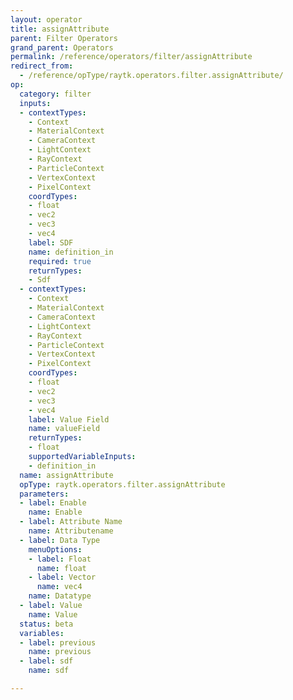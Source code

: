 ```yaml
---
layout: operator
title: assignAttribute
parent: Filter Operators
grand_parent: Operators
permalink: /reference/operators/filter/assignAttribute
redirect_from:
  - /reference/opType/raytk.operators.filter.assignAttribute/
op:
  category: filter
  inputs:
  - contextTypes:
    - Context
    - MaterialContext
    - CameraContext
    - LightContext
    - RayContext
    - ParticleContext
    - VertexContext
    - PixelContext
    coordTypes:
    - float
    - vec2
    - vec3
    - vec4
    label: SDF
    name: definition_in
    required: true
    returnTypes:
    - Sdf
  - contextTypes:
    - Context
    - MaterialContext
    - CameraContext
    - LightContext
    - RayContext
    - ParticleContext
    - VertexContext
    - PixelContext
    coordTypes:
    - float
    - vec2
    - vec3
    - vec4
    label: Value Field
    name: valueField
    returnTypes:
    - float
    supportedVariableInputs:
    - definition_in
  name: assignAttribute
  opType: raytk.operators.filter.assignAttribute
  parameters:
  - label: Enable
    name: Enable
  - label: Attribute Name
    name: Attributename
  - label: Data Type
    menuOptions:
    - label: Float
      name: float
    - label: Vector
      name: vec4
    name: Datatype
  - label: Value
    name: Value
  status: beta
  variables:
  - label: previous
    name: previous
  - label: sdf
    name: sdf

---
```

